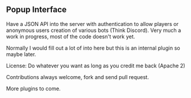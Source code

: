 ## Popup Interface

Have a JSON API into the server with authentication to allow players or anonymous users creation of various bots (Think Discord). Very much a work in progress, most of the code doesn't work yet.

Normally I would fill out a lot of into here but this is an internal plugin
so maybe later.

License: Do whatever you want as long as you credit me back (Apache 2)

Contributions always welcome, fork and send pull request.

More plugins to come.
